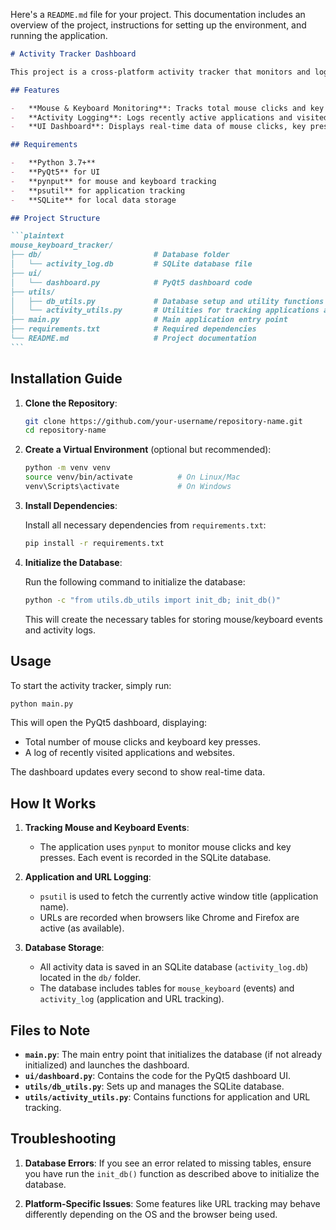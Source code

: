 Here's a `README.md` file for your project. This documentation includes an overview of the project, instructions for setting up the environment, and running the application.

````markdown
# Activity Tracker Dashboard

This project is a cross-platform activity tracker that monitors and logs mouse clicks, keyboard key presses, and tracks active applications and websites. The project is built with Python and PyQt5, and stores data in a local SQLite database.

## Features

-   **Mouse & Keyboard Monitoring**: Tracks total mouse clicks and key presses.
-   **Activity Logging**: Logs recently active applications and visited websites.
-   **UI Dashboard**: Displays real-time data of mouse clicks, key presses, and a log of recent activity with timestamps.

## Requirements

-   **Python 3.7+**
-   **PyQt5** for UI
-   **pynput** for mouse and keyboard tracking
-   **psutil** for application tracking
-   **SQLite** for local data storage

## Project Structure

```plaintext
mouse_keyboard_tracker/
├── db/                         # Database folder
│   └── activity_log.db         # SQLite database file
├── ui/
│   └── dashboard.py            # PyQt5 dashboard code
├── utils/
│   ├── db_utils.py             # Database setup and utility functions
│   └── activity_utils.py       # Utilities for tracking applications and URLs
├── main.py                     # Main application entry point
├── requirements.txt            # Required dependencies
└── README.md                   # Project documentation
```
````

## Installation Guide

1. **Clone the Repository**:

    ```bash
    git clone https://github.com/your-username/repository-name.git
    cd repository-name
    ```

2. **Create a Virtual Environment** (optional but recommended):

    ```bash
    python -m venv venv
    source venv/bin/activate          # On Linux/Mac
    venv\Scripts\activate             # On Windows
    ```

3. **Install Dependencies**:

    Install all necessary dependencies from `requirements.txt`:

    ```bash
    pip install -r requirements.txt
    ```

4. **Initialize the Database**:

    Run the following command to initialize the database:

    ```bash
    python -c "from utils.db_utils import init_db; init_db()"
    ```

    This will create the necessary tables for storing mouse/keyboard events and activity logs.

## Usage

To start the activity tracker, simply run:

```bash
python main.py
```

This will open the PyQt5 dashboard, displaying:

-   Total number of mouse clicks and keyboard key presses.
-   A log of recently visited applications and websites.

The dashboard updates every second to show real-time data.

## How It Works

1. **Tracking Mouse and Keyboard Events**:

    - The application uses `pynput` to monitor mouse clicks and key presses. Each event is recorded in the SQLite database.

2. **Application and URL Logging**:

    - `psutil` is used to fetch the currently active window title (application name).
    - URLs are recorded when browsers like Chrome and Firefox are active (as available).

3. **Database Storage**:
    - All activity data is saved in an SQLite database (`activity_log.db`) located in the `db/` folder.
    - The database includes tables for `mouse_keyboard` (events) and `activity_log` (application and URL tracking).

## Files to Note

-   **`main.py`**: The main entry point that initializes the database (if not already initialized) and launches the dashboard.
-   **`ui/dashboard.py`**: Contains the code for the PyQt5 dashboard UI.
-   **`utils/db_utils.py`**: Sets up and manages the SQLite database.
-   **`utils/activity_utils.py`**: Contains functions for application and URL tracking.

## Troubleshooting

1. **Database Errors**: If you see an error related to missing tables, ensure you have run the `init_db()` function as described above to initialize the database.

2. **Platform-Specific Issues**: Some features like URL tracking may behave differently depending on the OS and the browser being used.
